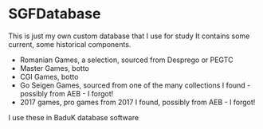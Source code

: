 # SGFDatabase

This is just my own custom database that I use for study
It contains some current, some historical components.

   
* Romanian Games, a selection, sourced from Desprego or PEGTC
* Master Games, botto
* CGI Games, botto
* Go Seigen Games, sourced from one of the many collections I found - possibly from AEB - I forgot!
* 2017 games, pro games from 2017 I found, possibly from AEB - I forgot!

   
I use these in BaduK database software
